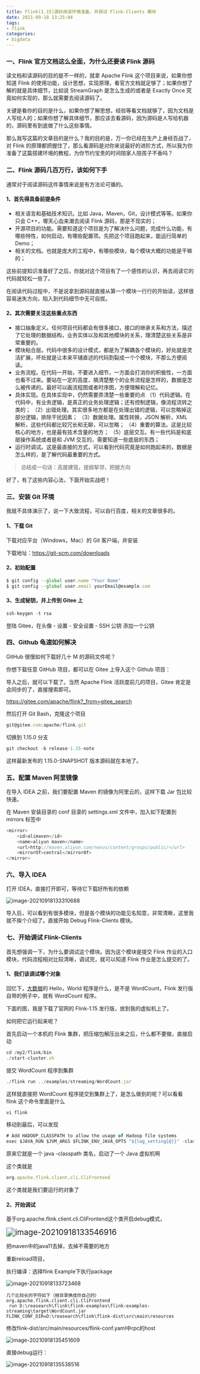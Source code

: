 ```yaml
---
title: Flink(1.15)源码阅读环境准备，并调试 Flink-Clients 模块
date: 2021-09-18 13:25:04
tags:
- flink
categories: 
- bigdata
---
```


### **一、Flink 官方文档这么全面，为什么还要读 Flink 源码**

读文档和读源码的目的是不一样的，就拿 Apache Flink 这个项目来说，如果你想知道 Flink 的使用功能，设计思想，实现原理，看官方文档就足够了；如果你想了解的就是具体细节，比如说 StreamGraph 是怎么生成的或者是 Exactly Once 究竟如何实现的，那么就需要去阅读源码了。

关键是看你的目的是什么，如果你想了解思想，经验等看文档就够了，因为文档是人写给人的；如果你想了解具体细节，那应该去看源码，因为源码是人写给机器的，源码里有到底做了什么这些事情。

那么我写这篇的文章目的是什么？我的目的是，万一你已经在生产上身经百战了，对 Flink 的原理都把握住了，那么看源码是对你来说最好的进阶方式，所以我为你准备了这篇搭建环境的教程，为你节约宝贵的时间陪家人陪孩子不香吗？

<!--more-->

### **二、Flink 源码几百万行，该如何下手**

通常对于阅读源码这件事情来说是有方法论可循的。

#### **1、首先得具备前提条件**

- 相关语言和基础技术知识。比如 Java，Maven，Git，设计模式等等。如果你只会 C++，哪天心血来潮去阅读 Flink 源码，那是不现实的；
- 开源项目的功能。需要知道这个项目是为了解决什么问题，完成什么功能，有哪些特性，如何启动，有哪些配置项。先把这个项目跑起来，能运行简单的 Demo；
- 相关的文档。也就是庞大的工程中，有哪些模块，每个模块大概的功能是干嘛的；

这些前提知识准备好了之后，你就对这个项目有了一个感性的认识，再去阅读它的代码就轻松一些了。

在阅读代码过程中，不是说拿到源码就直接从第一个模块一行行的开始读，这样很容易迷失方向，陷入到代码细节中无可自拔。

#### **2、其次需要关注这些重点东西**

- 接口抽象定义。任何项目代码都会有很多接口，接口的继承关系和方法，描述了它处理的数据结构，业务实体以及和其他模块的关系，理清楚这些关系是非常重要的。
- 模块粘合层。代码中很多的设计模式，都是为了解耦各个模块的，好处就是灵活扩展，坏处就是让本来平铺直述的代码割裂成一个个模块，不那么方便阅读。
- 业务流程。在代码一开始，不要进入细节，一方面会打消你的积极性，一方面也看不过来。要站在一定的高度，搞清楚整个的业务流程是怎样的，数据是怎么被传递的。最好可以画流程图或者时序图，方便理解和记忆。
- 具体实现。在具体实现中，仍然需要弄清楚一些重要的点 （1）代码逻辑。在代码中，有业务逻辑，是真正的业务处理逻辑；还有控制逻辑，像流程流转之类的； （2）出错处理。其实很多地方都是在处理出错的逻辑，可以忽略掉这部分逻辑，排除干扰因素； （3）数据处理。属性转换，JSON 解析，XML 解析，这些代码都比较冗长和无聊，可以忽略； （4）重要的算法。这是比较核心的地方，也是最有技术含量的地方； （5）底层交互。有一些代码是和底层操作系统或者是和 JVM 交互的，需要知道一些底层的东西；
- 运行时调试。这是最直接的方式，可以看到代码究竟是如何跑起来的，数据是怎么样的，是了解代码最重要的方式。

> 总结成一句话：高屋建瓴，提纲挈领，把握方向

好了，有了这些内容心法，下面开始实战吧！

### **三、安装 Git 环境**

我就不具体演示了，说一下大致流程，可以自行百度，相关的文章很多的。

#### **1、下载 Git**

下载对应平台（Windows，Mac）的 Git 客户端，并安装

下载地址：https://git-scm.com/downloads

#### **2、初始配置**

```javascript
$ git config --global user.name "Your Name"
$ git config --global user.email yourEmail@example.com
```

#### **3、生成秘钥，并上传到 Gitee 上**

```javascript
ssh-keygen -t rsa
```

登陆 Gitee，在头像 - 设置 - 安全设置 - SSH 公钥 添加一个公钥

### **四、Github 龟速如何解决**

GitHub 很慢如何下载好几十 M 的源码文件呢？

你想下载任意 GitHub 项目，都可以在 Gitee 上导入这个 Github 项目：

导入之后，就可以下载了。当然 Apache Flink 活跃度前几的项目，Gitee 肯定是会同步的了，直接搜索即可。

https://gitee.com/apache/flink?_from=gitee_search

然后打开 Git Bash，克隆这个项目

```javascript
git@gitee.com:apache/flink.git
```

切换到 1.15.0 分支

```javascript
git checkout -b release-1.15-note
```

这样最新发布的 1.15.0-SNAPSHOT 版本源码就在本地了。

### **五、配置 Maven 阿里镜像**

在导入 IDEA 之前，我们要配置 Maven 的镜像为阿里云的，这样下载 Jar 包比较快速。

在 Maven 安装目录的 conf 目录的 settings.xml 文件中，加入如下配置到 mirrors 标签中

```javascript
<mirror>
    <id>alimaven</id>
    <name>aliyun maven</name>
    <url>http://maven.aliyun.com/nexus/content/groups/public/</url>
    <mirrorOf>central</mirrorOf>       
</mirror>
```

### **六、导入 IDEA**

打开 IDEA，直接打开即可，等待它下载好所有的依赖

![image-20210918133310688](https://gitee.com/hxf88/imgrepo/raw/master/img/image-20210918133310688.png)

导入后，可以看到有很多模块，但是各个模块的功能见名知意，非常清晰，这里我就不挨个介绍了。直接开始 Debug Flink-Clients 模块。

### **七、开始调试 Flink-Clients**

首先想强调一下，为什么要调试这个模块。因为这个模块是提交 Flink 作业的入口模块，代码流程相对比较清晰，调试完，就可以知道 Flink 作业是怎么提交的了。

#### **1、我们该调试哪个对象**

回忆下，[大数据](https://cloud.tencent.com/solution/bigdata?from=10680)的 Hello，World 程序是什么，是不是 WordCount，Flink 发行版自带的例子中，就有 WordCount 程序。

下面的图，我是下载了官网的 Flink-1.15 发行版，放到我的虚拟机上了。

如何把它运行起来呢？

首先启动一个本机的 Flink 集群，把压缩包解压出来之后，什么都不要做，直接启动

```javascript
cd /my2/flink/bin
./start-cluster.sh
```

提交 WordCount 程序到集群

```javascript
./flink run ../examples/streaming/WordCount.jar
```

这样就直接把 WordCount 程序提交到集群上了，是怎么做到的呢？可以看看 flink 这个命令里面是什么

```javascript
vi flink
```

移动到最后，可以发现

```javascript
# Add HADOOP_CLASSPATH to allow the usage of Hadoop file systems
exec $JAVA_RUN $JVM_ARGS $FLINK_ENV_JAVA_OPTS "${log_setting[@]}" -classpath "`manglePathList "$CC_CLASSPATH:$INTERNAL_HADOOP_CLASSPATHS"`" org.apache.flink.client.cli.CliFrontend "$@"
```

原来它就是一个 java -classpath 类名，启动了一个 Java 虚拟机啊

这个类就是

```javascript
org.apache.flink.client.cli.CliFrontend
```

这个类就是我们要运行的对象了

#### **2、开始调试**

基于org.apache.flink.client.cli.CliFrontend这个类开启debug模式，

<img src="https://gitee.com/hxf88/imgrepo/raw/master/img/image-20210918133546916.png" alt="image-20210918133546916" style="zoom:150%;" />

把maven中的java11去掉，去掉不需要的地方

重新reload项目，

执行编译：选择flink Example下执行package

![image-20210918133723468](https://gitee.com/hxf88/imgrepo/raw/master/img/image-20210918133723468.png)

```
几个比较长的字符如下（根目录换成你自己的）
org.apache.flink.client.cli.CliFrontend
 run D:\reasearch\flink\flink-examples\flink-examples-streaming\target\WordCount.jar
FLINK_CONF_DIR=D:\reasearch\flink\flink-dist\src\main\resources
```

修改flink-dist/src/main/resources/flink-conf.yaml中rpc的host

![image-20210918135451609](https://gitee.com/hxf88/imgrepo/raw/master/img/image-20210918135451609.png)

直接debug运行：

![image-20210918135538516](https://gitee.com/hxf88/imgrepo/raw/master/img/image-20210918135538516.png)

